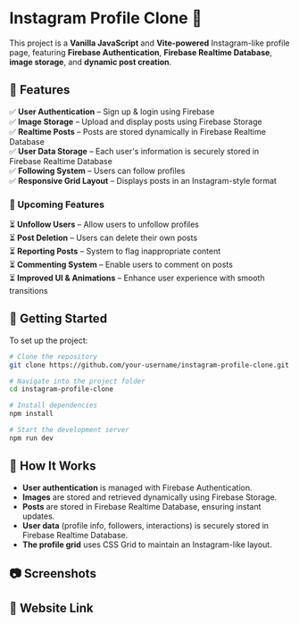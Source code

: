 # Instagram Profile Clone 🚀

This project is a **Vanilla JavaScript** and **Vite-powered** Instagram-like profile page, featuring **Firebase Authentication**, **Firebase Realtime Database**, **image storage**, and **dynamic post creation**.

## 🌟 Features

✅ **User Authentication** – Sign up & login using Firebase  
✅ **Image Storage** – Upload and display posts using Firebase Storage  
✅ **Realtime Posts** – Posts are stored dynamically in Firebase Realtime Database  
✅ **User Data Storage** – Each user's information is securely stored in Firebase Realtime Database  
✅ **Following System** – Users can follow profiles  
✅ **Responsive Grid Layout** – Displays posts in an Instagram-style format

### 🔧 Upcoming Features

⏳ **Unfollow Users** – Allow users to unfollow profiles  
⏳ **Post Deletion** – Users can delete their own posts  
⏳ **Reporting Posts** – System to flag inappropriate content  
⏳ **Commenting System** – Enable users to comment on posts  
⏳ **Improved UI & Animations** – Enhance user experience with smooth transitions

## 🚀 Getting Started

To set up the project:

```sh
# Clone the repository
git clone https://github.com/your-username/instagram-profile-clone.git

# Navigate into the project folder
cd instagram-profile-clone

# Install dependencies
npm install

# Start the development server
npm run dev

```

## 📌 How It Works

- **User authentication** is managed with Firebase Authentication.
- **Images** are stored and retrieved dynamically using Firebase Storage.
- **Posts** are stored in Firebase Realtime Database, ensuring instant updates.
- **User data** (profile info, followers, interactions) is securely stored in Firebase Realtime Database.
- **The profile grid** uses CSS Grid to maintain an Instagram-like layout.

## 📷 Screenshots

## 🔗 Website Link
